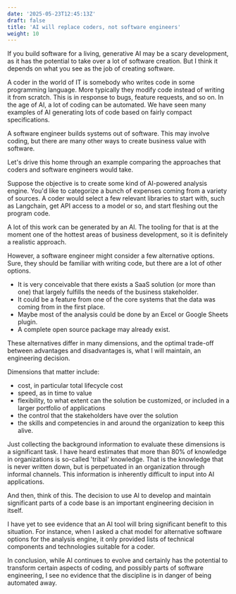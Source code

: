```yaml
---
date: '2025-05-23T12:45:13Z'
draft: false
title: 'AI will replace coders, not software engineers'
weight: 10
---
```


If you build software for a living, generative AI may be a scary development, as it has the potential to take over a lot of software creation.
But I think it depends on what you see as the job of creating software.

A coder in the world of IT is somebody who writes code in some programming language.
More typically they modify code instead of writing it from scratch.
This is in response to bugs, feature requests, and so on.
In the age of AI, a lot of coding can be automated.
We have seen many examples of AI generating lots of code based on fairly compact specifications.

A software engineer builds systems out of software.
This may involve coding, but there are many other ways to create business value with software.

Let's drive this home through an example comparing the approaches that coders and software engineers would take.

Suppose the objective is to create some kind of AI-powered analysis engine.
You'd like to categorize a bunch of expenses coming from a variety of sources.
A coder would select a few relevant libraries to start with, such as Langchain, get API access to a model or so, and start fleshing out the program code.

A lot of this work can be generated by an AI.
The tooling for that is at the moment one of the hottest areas of business development, so it is definitely a realistic approach.

However, a software engineer might consider a few alternative options.
Sure, they should be familiar with writing code, but there are a lot of other options.

- It is very conceivable that there exists a SaaS solution (or more than one) that largely fulfills the needs of the business stakeholder.
- It could be a feature from one of the core systems that the data was coming from in the first place.
- Maybe most of the analysis could be done by an Excel or Google Sheets plugin.
- A complete open source package may already exist.

These alternatives differ in many dimensions, and the optimal trade-off between advantages and disadvantages is, what I will maintain, an engineering decision.

Dimensions that matter include:

- cost, in particular total lifecycle cost
- speed, as in time to value
- flexibility, to what extent can the solution be customized, or included in a larger portfolio of applications
- the control that the stakeholders have over the solution
- the skills and competencies in and around the organization to keep this alive.

Just collecting the background information to evaluate these dimensions is a significant task.
I have heard estimates that more than 80% of knowledge in organizations is so-called 'tribal' knowledge.
That is the knowledge that is never written down, but is perpetuated in an organization through informal channels.
This information is inherently difficult to input into AI applications.

And then, think of this.
The decision to use AI to develop and maintain significant parts of a code base is an important engineering decision in itself.

I have yet to see evidence that an AI tool will bring significant benefit to this situation.
For instance, when I asked a chat model for alternative software options for the analysis engine, it only provided lists of technical components and technologies suitable for a coder.

In conclusion, while AI continues to evolve and certainly has the potential to transform certain aspects of coding, and possibly parts of software engineering, I see no evidence that the discipline is in danger of being automated away.
